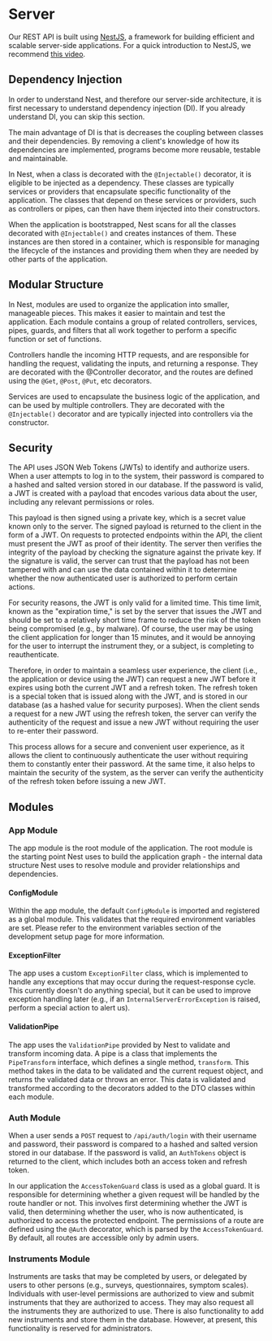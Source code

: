 # Server

Our REST API is built using [NestJS](https://nestjs.com/), a framework for building efficient and scalable server-side applications. For a quick introduction to NestJS, we recommend [this video](https://www.youtube.com/watch?v=0M8AYU_hPas).


## Dependency Injection

In order to understand Nest, and therefore our server-side architecture, it is first necessary to understand dependency injection (DI). If you already understand DI, you can skip this section.

The main advantage of DI is that is decreases the coupling between classes and their dependencies. By removing a client's knowledge of how its dependencies are implemented, programs become more reusable, testable and maintainable.

In Nest, when a class is decorated with the `@Injectable()` decorator, it is eligible to be injected as a dependency. These classes are typically services or providers that encapsulate specific functionality of the application. The classes that depend on these services or providers, such as controllers or pipes, can then have them injected into their constructors. 

When the application is bootstrapped, Nest scans for all the classes decorated with `@Injectable()` and creates instances of them. These instances are then stored in a container, which is responsible for managing the lifecycle of the instances and providing them when they are needed by other parts of the application.

## Modular Structure

In Nest, modules are used to organize the application into smaller, manageable pieces. This makes it easier to maintain and test the application. Each module contains a group of related controllers, services, pipes, guards, and filters that all work together to perform a specific function or set of functions.

Controllers handle the incoming HTTP requests, and are responsible for handling the request, validating the inputs, and returning a response. They are decorated with the @Controller decorator, and the routes are defined using the `@Get`, `@Post`, `@Put`, etc decorators.

Services are used to encapsulate the business logic of the application, and can be used by multiple controllers. They are decorated with the `@Injectable()` decorator and are typically injected into controllers via the constructor.

## Security

The API uses JSON Web Tokens (JWTs) to identify and authorize users. When a user attempts to 
log in to the system, their password is compared to a hashed and salted version stored in 
our database. If the password is valid, a JWT is created with a payload that encodes various 
data about the user, including any relevant permissions or roles.

This payload is then signed using a private key, which is a secret value known only to the 
server. The signed payload is returned to the client in the form of a JWT. On requests to 
protected endpoints within the API, the client must present the JWT as proof of their identity. 
The server then verifies the integrity of the payload by checking the signature against the 
private key. If the signature is valid, the server can trust that the payload has not been 
tampered with and can use the data contained within it to determine whether the now authenticated
user is authorized to perform certain actions.

For security reasons, the JWT is only valid for a limited time. This time limit, known as the
"expiration time," is set by the server that issues the JWT and should be set to a relatively
short time frame to reduce the risk of the token being compromised (e.g., by malware). Of course,
the user may be using the client application for longer than 15 minutes, and it would be annoying for
the user to interrupt the instrument they, or a subject, is completing to reauthenticate. 

Therefore, in order to maintain a seamless user experience, the client (i.e., the application 
or device using the JWT) can request a new JWT before it expires using both the current JWT and a
refresh token. The refresh token is a special token that is issued along with the JWT, and is stored
in our database (as a hashed value for security purposes). When the client sends a request for a 
new JWT using the refresh token, the server can verify the authenticity of the request and issue 
a new JWT without requiring the user to re-enter their password.

This process allows for a secure and convenient user experience, as it allows the client to 
continuously authenticate the user without requiring them to constantly enter their password. 
At the same time, it also helps to maintain the security of the system, as the server can 
verify the authenticity of the refresh token before issuing a new JWT.

## Modules

### App Module

The app module is the root module of the application. The root module is the starting point Nest uses to build the application graph - the internal data structure Nest uses to resolve module and provider relationships and dependencies. 

#### ConfigModule

Within the app module, the default `ConfigModule` is imported and registered as a global module. This validates that the required environment variables are set. Please refer to the environment variables section of the development setup page for more information.

#### ExceptionFilter

The app uses a custom `ExceptionFilter` class, which is implemented to handle any exceptions that may occur during the request-response cycle. This currently doesn't do anything special, but it can be used to improve exception handling later (e.g., if an `InternalServerErrorException` is raised, perform a special action to alert us).

#### ValidationPipe

The app uses the `ValidationPipe` provided by Nest to validate and transform incoming data. A pipe is a class that implements the `PipeTransform` interface, which defines a single method, `transform`. This method takes in the data to be validated and the current request object, and returns the validated data or throws an error. This data is validated and transformed according to the decorators added to the DTO classes within each module. 

### Auth Module

When a user sends a `POST` request to `/api/auth/login` with their username and password, their password is compared to a hashed and salted version stored in our database. If the password is valid, an `AuthTokens` object is returned to the client, which includes both an access token and refresh token.

In our application the `AccessTokenGuard` class is used as a global guard. It is responsible for determining whether a given request will be handled by the route handler or not. This involves first determining whether the JWT is valid, then determining whether the user, who is now authenticated, is authorized to access the protected endpoint. The permissions of a route are defined using the `@Auth` decorator, which is parsed by the `AccessTokenGuard`. By default, all routes are accessible only by admin users.

### Instruments Module

Instruments are tasks that may be completed by users, or delegated by users to other persons
(e.g., surveys, questionnaires, symptom scales). Individuals with user-level permissions are 
authorized to view and submit instruments that they are authorized to access. They may also 
request all the instruments they are authorized to use. There is also functionality to add new
instruments and store them in the database. However, at present, this functionality is reserved
for administrators.


